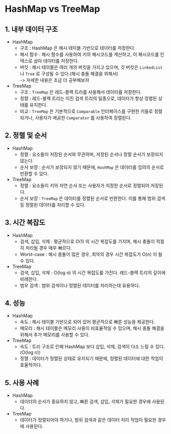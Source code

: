 # HashMap vs TreeMap

## 1. 내부 데이터 구조&#x20;

* HashMap&#x20;
  * 구조 : HashMap 은 해시 테이블 기반으로 데이터를 저정한다.&#x20;
  * 해시 함수 : 해시 함수를 사용하여 키의 해시코드를 계산하고, 이 해시코드를 인덱스로 삼아 데이터를 저장한다.&#x20;
  * 버킷 : 해시 테이블은 여러 개의 버킷을 가지고 있으며, 갓 버킷은 `LinkedList` 나 `Tree` 로 구성될 수 있다.(해시 충돌 해결을 위해서) \
    \-> 자세한 내용은 조금 더 공부해보자&#x20;
* TreeMap&#x20;
  * 구조 : `TreeMap` 은 레드-블랙 트리를 사용해서 데이터를 저장한다.&#x20;
  * 정렬 : 레드-블랙 트리는 이진 검색 트리의 일종으로, 데이터가 항상 정렬된 상태를 유지한다.&#x20;
  * 비교 : `TreeMap` 은 기본적으로 `Comparable` 인터페이스를 구현한 키들로 정렬되거나, 사용자가 제공한 `Comparator` 를 사용하여 정렬된다.&#x20;

## 2. 정렬 및 순서&#x20;

* HashMap&#x20;
  * 정렬 : 요소들이 저장된 순서와 무관하며, 저장된 순서나 정렬 순서가 보장되지 않는다.&#x20;
  * 순서 보장 : 순서가 보장되지 않기 때문에, `HashMap` 은 데이터를 임의의 순서로 반환할 수 있다.&#x20;
* TreeMap&#x20;
  * 정렬 : 요소들이 키의 자연 순서 또는 사용자가 지정한 순서로 정렬되어 저장된다.&#x20;
  * 순서 보장 : `TreeMap` 은 데이터를 정렬된 순서로 반환한다. 이를 통해 범위 검색 등 정렬된 데이터를 처리할 수 있다.&#x20;

## 3. 시간 복잡도&#x20;

* HashMap&#x20;
  * 검색, 삽입, 삭제 : 평균적으로 O(1) 의 시간 복잡도를 가지며, 해시 충돌이 적절히 처리될 경우 매우 빠르다.&#x20;
  * Worst-case : 해시 충돌이 많은 경우, 최악의 경우 시간 복잡도가 O(n) 이 될 수 있다.&#x20;
* TreeMap
  * 검색, 삽입, 삭제 : O(log n) 의 시간 복잡도를 가진다. 레드-블랙 트리의 깊이에 비례한다.&#x20;
  * 범우 검색 : 범위 검색이나 정렬된 데이터를 처리하는데 유용하다.&#x20;

## 4. 성능&#x20;

* HashMap&#x20;
  * 속도 : 해시 테이블 기반으로 되어 있어 평균적으로 빠른 성능을 제공한다.&#x20;
  * 메모리 : 해시 테이블은 메모리 사용이 비효율적일 수 있으며, 해시 충돌 해결을 위해서 추가 메모리를 사용할 수 있다.&#x20;
* TreeMap&#x20;
  * 속도 : 트리 구조로 인해 HashMap 보다 삽입, 삭제, 검색이 다소 느릴 수 있다.(O(log n))
  * 정렬 : 데이터가 정렬된 상태로 유지되기 때문에, 정렬된 데이터에 대한 작업이 효율적이다.&#x20;

## 5. 사용 사례&#x20;

* HashMap&#x20;
  * 데이터의 순서가 중요하지 않고, 빠른 검색, 삽입, 삭제가 필요한 경우에 사용된다.&#x20;
* TreeMap&#x20;
  * 데이터가 정렬되어야 하거나, 범위 검색과 같은 데이터 처리 작업이 필요한 경우에 사용된다.&#x20;
